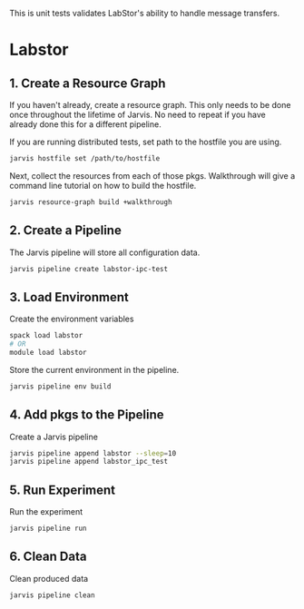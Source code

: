 
This is unit tests validates LabStor's ability to handle message transfers.

# Labstor

## 1. Create a Resource Graph

If you haven't already, create a resource graph. This only needs to be done
once throughout the lifetime of Jarvis. No need to repeat if you have already
done this for a different pipeline.

If you are running distributed tests, set path to the hostfile you are  using.
```bash
jarvis hostfile set /path/to/hostfile
```

Next, collect the resources from each of those pkgs. Walkthrough will give
a command line tutorial on how to build the hostfile.
```bash
jarvis resource-graph build +walkthrough
```

## 2. Create a Pipeline

The Jarvis pipeline will store all configuration data.
```bash
jarvis pipeline create labstor-ipc-test
```

## 3. Load Environment

Create the environment variables
```bash
spack load labstor
# OR 
module load labstor
```````````

Store the current environment in the pipeline.
```bash
jarvis pipeline env build
```

## 4. Add pkgs to the Pipeline

Create a Jarvis pipeline
```bash
jarvis pipeline append labstor --sleep=10
jarvis pipeline append labstor_ipc_test
```

## 5. Run Experiment

Run the experiment
```bash
jarvis pipeline run
```

## 6. Clean Data

Clean produced data
```bash
jarvis pipeline clean
```